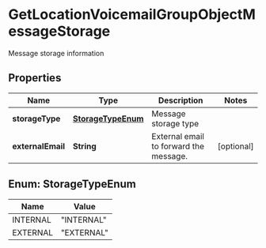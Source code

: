 

# GetLocationVoicemailGroupObjectMessageStorage

Message storage information

## Properties

| Name | Type | Description | Notes |
|------------ | ------------- | ------------- | -------------|
|**storageType** | [**StorageTypeEnum**](#StorageTypeEnum) | Message storage type |  |
|**externalEmail** | **String** | External email to forward the message. |  [optional] |



## Enum: StorageTypeEnum

| Name | Value |
|---- | -----|
| INTERNAL | &quot;INTERNAL&quot; |
| EXTERNAL | &quot;EXTERNAL&quot; |



